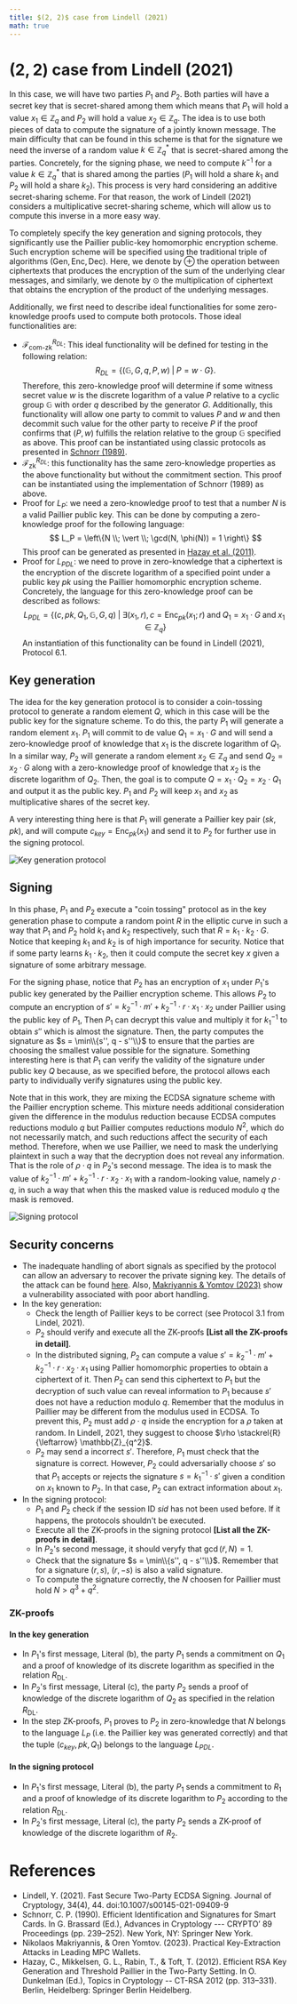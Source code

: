 ```yaml
---
title: $(2, 2)$ case from Lindell (2021)
math: true 
---
```


# $(2, 2)$ case from Lindell (2021)

In this case, we will have two parties $P_1$ and $P_2$. Both parties will have a secret key that is secret-shared among them which means that $P_1$ will hold a value $x_1 \in \mathbb{Z}_q$ and $P_2$ will hold a value $x_2 \in \mathbb{Z}_q$. The idea is to use both pieces of data to compute the signature of a jointly known message. The main difficulty that can be found in this scheme is that for the signature we need the inverse of a random value $k \in \mathbb{Z}_q^*$ that is secret-shared among the parties. Concretely, for the signing phase, we need to compute $k^{-1}$ for a value $k \in \mathbb{Z}_q^*$ that is shared among the parties ($P_1$ will hold a share $k_1$ and $P_2$ will hold a share $k_2$). This process is very hard considering an additive secret-sharing scheme. For that reason, the work of Lindell (2021) considers a multiplicative secret-sharing scheme, which will allow us to compute this inverse in a more easy way.

To completely specify the key generation and signing protocols, they significantly use the Paillier public-key homomorphic encryption scheme. Such encryption scheme will be specified using the traditional triple of algorithms $(\textsf{Gen}, \textsf{Enc}, \textsf{Dec})$. Here, we denote by $\oplus$ the operation between ciphertexts that produces the encryption of the sum of the underlying clear messages, and similarly, we denote by $\odot$ the multiplication of ciphertext that obtains the encryption of the product of the underlying messages.

Additionally, we first need to describe ideal functionalities for some zero-knowledge proofs used to compute both protocols. Those ideal functionalities are:
- $\mathcal{F}_{\textsf{com-zk}}^{R_{DL}}$: This ideal functionality will be defined for testing in the following relation:
    $$
    R_{DL} = \left\{\left(\mathbb{G}, G, q, P, w \right) \;\vert\; P = w \cdot G\right\}.
    $$
    Therefore, this zero-knowledge proof will determine if some witness secret value $w$ is the discrete logarithm of a value $P$ relative to a cyclic group $\mathbb{G}$ with order $q$ described by the generator $G$. Additionally, this functionality will allow one party to commit to values $P$ and $w$ and then decommit such value for the other party to receive $P$ if the proof confirms that $(P, w)$ fulfills the relation relative to the group $\mathbb{G}$ specified as above. This proof can be instantiated using classic protocols as presented in [Schnorr (1989)](https://link.springer.com/chapter/10.1007/0-387-34805-0_22).
- $\mathcal{F}_{\textsf{zk}}^{R_{DL}}$: this functionality has the same zero-knowledge properties as the above functionality but without the commitment section. This proof can be instantiated using the implementation of Schnorr (1989) as above.
- Proof for $L_P$: we need a zero-knowledge proof to test that a number $N$ is a valid Paillier public key. This can be done by computing a zero-knowledge proof for the following language:
    $$
    L_P = \left\{N \\; \vert \\; \gcd(N, \phi(N)) = 1 \right\}
    $$
    This proof can be generated as presented in [Hazay et al. (2011)](https://eprint.iacr.org/2011/494).
- Proof for $L_{PDL}$: we need to prove in zero-knowledge that a ciphertext is the encryption of the discrete logarithm of a specified point under a public key $pk$ using the Paillier homomorphic encryption scheme. Concretely, the language for this zero-knowledge proof can be described as follows:
    $$
    L_{PDL} = \left\{ \left(c, pk, Q_1, \mathbb{G}, G, q \right) \; \vert \; \exists (x_1, r), c = \textsf{Enc}_{pk}(x_1; r) \; \text{and} \; Q_1 = x_1 \cdot G \; \text{and} \; x_1 \in \mathbb{Z}_q \right\}
    $$
    An instantiation of this functionality can be found in Lindell (2021), Protocol 6.1.

## Key generation

The idea for the key generation protocol is to consider a coin-tossing protocol to generate a random element $Q$, which in this case will be the public key for the signature scheme. To do this, the party $P_1$ will generate a random element $x_1$. $P_1$ will commit to de value $Q_1 = x_1 \cdot G$ and will send a zero-knowledge proof of knowledge that $x_1$ is the discrete logarithm of $Q_1$. In a similar way, $P_2$ will generate a random element $x_2 \in \mathbb{Z}_q$ and send $Q_2 = x_2 \cdot G$ along with a zero-knowledge proof of knowledge that $x_2$ is the discrete logarithm of $Q_2$. Then, the goal is to compute $Q = x_1 \cdot Q_2 = x_2 \cdot Q_1$ and output it as the public key. $P_1$ and $P_2$ will keep $x_1$ and $x_2$ as multiplicative shares of the secret key.

A very interesting thing here is that $P_1$ will generate a Paillier key pair $(sk, pk)$, and will compute $c_{key} = \textsf{Enc}_{pk}(x_1)$ and send it to $P_2$ for further use in the signing protocol.

![Key generation protocol](key_generation.png)

## Signing

In this phase, $P_1$ and $P_2$ execute a "coin tossing" protocol as in the key generation phase to compute a random point $R$ in the elliptic curve in such a way that $P_1$ and $P_2$ hold $k_1$ and $k_2$ respectively, such that $R = k_1 \cdot k_2 \cdot G$. Notice that keeping $k_1$ and $k_2$ is of high importance for security. Notice that if some party learns $k_1 \cdot k_2$, then it could compute the secret key $x$ given a signature of some arbitrary message.

For the signing phase, notice that $P_2$ has an encryption of $x_1$ under $P_1$'s public key generated by the Paillier encryption scheme. This allows $P_2$ to compute an encryption of $s' = k_2^{-1} \cdot m' + k_2^{-1}\cdot r \cdot x_1 \cdot x_2$ under Paillier using the public key of $P_1$, Then $P_1$ can decrypt this value and multiply it for $k_1^{-1}$ to obtain $s''$ which is almost the signature. Then, the party computes the signature as $s = \min\\{s'', q - s''\\}$ to ensure that the parties are choosing the smallest value possible for the signature. Something interesting here is that $P_1$ can verify the validity of the signature under public key $Q$ because, as we specified before, the protocol allows each party to individually verify signatures using the public key.

Note that in this work, they are mixing the ECDSA signature scheme with the Paillier encryption scheme. This mixture needs additional consideration given the difference in the modulus reduction because ECDSA computes reductions modulo $q$ but Paillier computes reductions modulo $N^2$, which do not necessarily match, and such reductions affect the security of each method. Therefore, when we use Paillier, we need to mask the underlying plaintext in such a way that the decryption does not reveal any information. That is the role of $\rho \cdot q$ in $P_2$'s second message. The idea is to mask the value of $k_2^{-1} \cdot m' + k_2^{-1} \cdot r \cdot x_2 \cdot x_1$ with a random-looking value, namely $\rho \cdot q$, in such a way that when this the masked value is reduced modulo $q$ the mask is removed.

![Signing protocol](signing.png)

## Security concerns

- The inadequate handling of abort signals as specified by the protocol can allow an adversary to recover the private signing key. The details of the attack can be found [here](https://nvd.nist.gov/vuln/detail/CVE-2023-33242). Also, [Makriyannis & Yomtov (2023)](https://eprint.iacr.org/2023/1234) show a vulnerability associated with poor abort handling.
- In the key generation:
    - Check the length of Paillier keys to be correct (see Protocol 3.1 from Lindel, 2021).
    - $P_2$ should verify and execute all the ZK-proofs **[List all the ZK-proofs in detail]**.
    - In the distributed signing, $P_2$ can compute a value $s' = k_2^{-1} \cdot m' + k_2^{-1} \cdot r \cdot x_2 \cdot x_1$ using Pallier homomorphic properties to obtain a ciphertext of it. Then $P_2$ can send this ciphertext to $P_1$ but the decryption of such value can reveal information to $P_1$ because $s'$ does not have a reduction modulo $q$. Remember that the modulus in Paillier may be different from the modulus used in ECDSA. To prevent this, $P_2$ must add $\rho \cdot q$ inside the encryption for a $\rho$ taken at random. In Lindell, 2021, they suggest to choose $\rho \stackrel{R}{\leftarrow} \mathbb{Z}_{q^2}$.
    - $P_2$ may send a incorrect $s'$. Therefore, $P_1$ must check that the signature is correct. However, $P_2$ could adversarially choose $s'$ so that $P_1$ accepts or rejects the signature $s = k_1^{-1} \cdot s'$ given a condition on $x_1$ known to $P_2$. In that case, $P_2$ can extract information about $x_1$.
- In the signing protocol:
    - $P_1$ and $P_2$ check if the session ID $sid$ has not been used before. If it happens, the protocols shouldn't be executed.
    - Execute all the ZK-proofs in the signing protocol **[List all the ZK-proofs in detail]**.
    - In $P_2$'s second message, it should veryfy that $\gcd(\tilde{r}, N) = 1$.
    - Check that the signature $s = \min\\{s'', q - s''\\}$. Remember that for a signature $(r, s)$, $(r, -s)$ is also a valid signature.
    - To compute the signature correctly, the $N$ choosen for Paillier must hold $N > q^3 + q^2$.

### ZK-proofs

#### In the key generation

- In $P_1$'s first message, Literal (b), the party $P_1$ sends a commitment on $Q_1$ and a proof of knowledge of its discrete logarithm as specified in the relation $R_{\textsf{DL}}$.
- In $P_2$'s first message, Literal (c), the party $P_2$ sends a proof of knowledge of the discrete logarithm of $Q_2$ as specified in the relation $R_{\textsf{DL}}$.
- In the step ZK-proofs, $P_1$ proves to $P_2$ in zero-knowledge that $N$ belongs to the language $L_P$ (i.e. the Paillier key was generated correctly) and that the tuple $(c_{key}, pk, Q_1)$ belongs to the language $L_{PDL}$.

#### In the signing protocol

- In $P_1$'s first message, Literal (b), the party $P_1$ sends a commitment to $R_1$ and a proof of knowledge of its discrete logarithm to $P_2$ according to the relation $R_{\textsf{DL}}$.
- In $P_2$'s first message, Literal (c), the party $P_2$ sends a ZK-proof of knowledge of the discrete logarithm of $R_2$. 

# References

- Lindell, Y. (2021). Fast Secure Two-Party ECDSA Signing. Journal of Cryptology, 34(4), 44. doi:10.1007/s00145-021-09409-9
- Schnorr, C. P. (1990). Efficient Identification and Signatures for Smart Cards. In G. Brassard (Ed.), Advances in Cryptology --- CRYPTO’ 89 Proceedings (pp. 239–252). New York, NY: Springer New York.
- Nikolaos Makriyannis, & Oren Yomtov. (2023). Practical Key-Extraction Attacks in Leading MPC Wallets.
- Hazay, C., Mikkelsen, G. L., Rabin, T., & Toft, T. (2012). Efficient RSA Key Generation and Threshold Paillier in the Two-Party Setting. In O. Dunkelman (Ed.), Topics in Cryptology -- CT-RSA 2012 (pp. 313–331). Berlin, Heidelberg: Springer Berlin Heidelberg.
    
